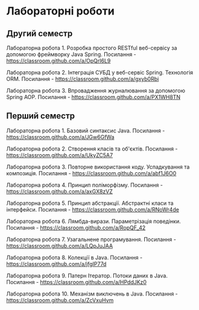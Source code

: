 # Лабораторні роботи

## Другий семестр

Лабораторна робота 1. Розробка простого RESTful веб-сервісу за допомогою фреймворку Java Spring. Посилання - https://classroom.github.com/a/OpQrI6L9

Лабораторна робота 2. Інтеграція СУБД у веб-сервіс Spring. Технологія ORM. Посилання - https://classroom.github.com/a/gxyb0Rbi

Лабораторна робота 3. Впровадження журналювання за допомогою Spring AOP. Посилання - https://classroom.github.com/a/PX1WH8TN

## Перший семестр

Лабораторна робота 1. Базовий синтаксис Java. Посилання - https://classroom.github.com/a/JGw6GfWa

Лабораторна робота 2. Створення класів та об'єктів. Посилання - https://classroom.github.com/a/UkyZC5A7

Лабораторна робота 3. Повторне використання коду. Успадкування та композиція. Посилання - https://classroom.github.com/a/abf1J6O0

Лабораторна робота 4. Принцип поліморфізму. Посилання - https://classroom.github.com/a/axGX8zVZ

Лабораторна робота 5. Принцип абстракції. Абстрактні класи та інтерфейси. Посилання - https://classroom.github.com/a/RNoWr4de

Лабораторна робота 6. Лямбда-вирази. Параметрізація поведінки. Посилання - https://classroom.github.com/a/RopQF_42

Лабораторна робота 7. Узагальнене програмування. Посилання - https://classroom.github.com/a/LQpJuJAA

Лабораторна робота 8. Колекції в Java. Посилання - https://classroom.github.com/a/jfgIP77d

Лабораторна робота 9. Патерн Ітератор. Потоки даних в Java. Посилання - https://classroom.github.com/a/HPddJKz0

Лабораторна робота 10. Механізм виключень в Java. Посилання  - https://classroom.github.com/a/ZcVxuHvm
